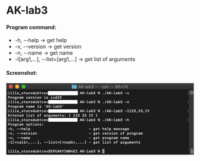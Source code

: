 # AK-lab3

#### Program command:

* -h, --help                            -> get help 
*	-v, --version                   		  -> get version
*	-n, --name                       		  -> get name
*	-l[arg1,...], --list=[arg1,...]       -> get list of arguments

#### Screenshot:

![image](screen.png)
